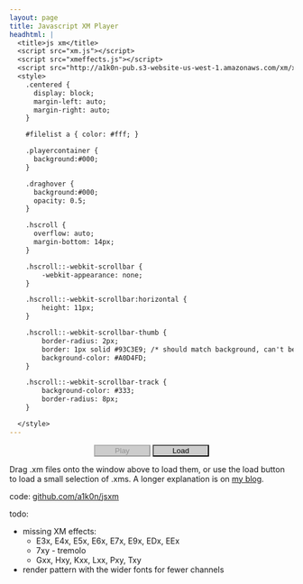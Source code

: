 ```yaml
---
layout: page
title: Javascript XM Player
headhtml: |
  <title>js xm</title>
  <script src="xm.js"></script>
  <script src="xmeffects.js"></script>
  <script src="http://a1k0n-pub.s3-website-us-west-1.amazonaws.com/xm/xmlist.js"></script>
  <style>
    .centered {
      display: block;
      margin-left: auto;
      margin-right: auto;
    }

    #filelist a { color: #fff; }

    .playercontainer {
      background:#000;
    }

    .draghover {
      background:#000;
      opacity: 0.5;
    }

    .hscroll {
      overflow: auto;
      margin-bottom: 14px;
    }

    .hscroll::-webkit-scrollbar {
        -webkit-appearance: none;
    }

    .hscroll::-webkit-scrollbar:horizontal {
        height: 11px;
    }

    .hscroll::-webkit-scrollbar-thumb {
        border-radius: 2px;
        border: 1px solid #93C3E9; /* should match background, can't be transparent */
        background-color: #A0D4FD;
    }

    .hscroll::-webkit-scrollbar-track { 
        background-color: #333; 
        border-radius: 8px; 
    } 

  </style>
---
```

  <div id="playercontainer" class="playercontainer" ondrop="handleDrop(event)" ondragover="allowDrop(event)" ondragleave="allowDrop(event)">
    <div><canvas class="centered" id='title' width="640" height="22"></canvas></div>
    <div class="hscroll">
      <div><canvas class="centered" id='vu' width="224" height="64"></canvas></div>
      <div><canvas class="centered" id='gfxpattern' width="640" height="200"></canvas></div>
    </div>
    <div id='instruments'></div>
    <div>
      <p style="text-align: center">
        <button id="playpause" disabled="true" style="width: 100px; background: #ccc;">Play</button>
        <button id="loadbutton" style="width: 100px; background: #ccc">Load</button>
      </p>
    </div>
    <div style="display: none" id='filelist'></div>
  </div>

Drag .xm files onto the window above to load them, or use the load button to
load a small selection of .xms. A longer explanation is on [my
blog](/2015/11/09/javascript-ft2-player.html).

code: <a href="http://github.com/a1k0n/jsxm/">github.com/a1k0n/jsxm</a>

todo:

 - missing XM effects:
   - E3x, E4x, E5x, E6x, E7x, E9x, EDx, EEx
   - 7xy - tremolo
   - Gxx, Hxy, Kxx, Lxx, Pxy, Txy
 - render pattern with the wider fonts for fewer channels

